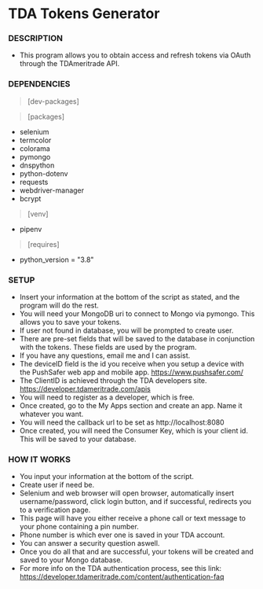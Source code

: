 # TDA Tokens Generator

### DESCRIPTION
- This program allows you to obtain access and refresh tokens via OAuth through the TDAmeritrade API. 

### DEPENDENCIES
>[dev-packages]

>[packages]
- selenium
- termcolor
- colorama
- pymongo
- dnspython
- python-dotenv
- requests
- webdriver-manager
- bcrypt

>[venv]
- pipenv

>[requires]
- python_version = "3.8"

### SETUP
- Insert your information at the bottom of the script as stated, and the program will do the rest. 
- You will need your MongoDB uri to connect to Mongo via pymongo. This allows you to save your tokens.
- If user not found in database, you will be prompted to create user.
- There are pre-set fields that will be saved to the database in conjunction with the tokens. These fields are used by the program. 
- If you have any questions, email me and I can assist.
- The deviceID field is the id you receive when you setup a device with the PushSafer web app and mobile app. https://www.pushsafer.com/
- The ClientID is achieved through the TDA developers site. https://developer.tdameritrade.com/apis
- You will need to register as a developer, which is free.
- Once created, go to the My Apps section and create an app. Name it whatever you want.
- You will need the callback url to be set as http://localhost:8080
- Once created, you will need the Consumer Key, which is your client id. This will be saved to your database.

### HOW IT WORKS
- You input your information at the bottom of the script. 
- Create user if need be.
- Selenium and web browser will open browser, automatically insert username/password, click login button, and if successful, redirects you to a verification page. 
- This page will have you either receive a phone call or text message to your phone containing a pin number.
- Phone number is which ever one is saved in your TDA account.
- You can answer a security question aswell.
- Once you do all that and are successful, your tokens will be created and saved to your Mongo database.
- For more info on the TDA authentication process, see this link: https://developer.tdameritrade.com/content/authentication-faq